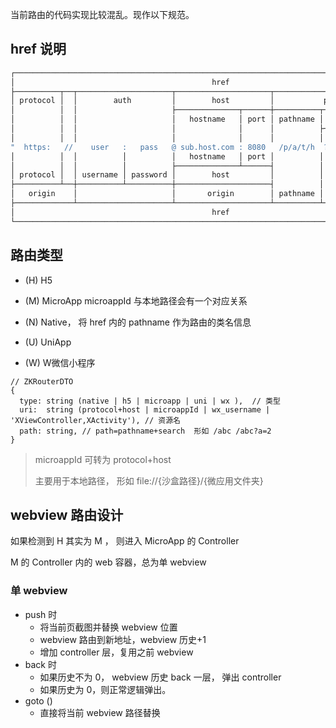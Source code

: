 当前路由的代码实现比较混乱。现作以下规范。



## href 说明

``` js
┌─────────────────────────────────────────────────────────────────────────────────────────────┐
│                                            href                                             │
├──────────┬──┬─────────────────────┬─────────────────────┬───────────────────────────┬───────┤
│ protocol │  │        auth         │        host         │           path            │ hash  │
│          │  │                     ├──────────────┬──────┼──────────┬────────────────┤       │
│          │  │                     │   hostname   │ port │ pathname │     search     │       │
│          │  │                     │              │      │          ├─┬──────────────┤       │
│          │  │                     │              │      │          │ │    query     │       │
"  https:   //    user   :   pass   @ sub.host.com : 8080   /p/a/t/h  ?  query=string   #hash "
│          │  │          │          │   hostname   │ port │          │                │       │
│          │  │          │          ├──────────────┴──────┤          │                │       │
│ protocol │  │ username │ password │        host         │          │                │       │
├──────────┴──┼──────────┴──────────┼─────────────────────┤          │                │       │
│   origin    │                     │       origin        │ pathname │     search     │ hash  │
├─────────────┴─────────────────────┴─────────────────────┴──────────┴────────────────┴───────┤
│                                            href                                             │
└─────────────────────────────────────────────────────────────────────────────────────────────┘
```



## 路由类型

- (H) H5

- (M) MicroApp  microappId 与本地路径会有一个对应关系

- (N) Native， 将 href 内的 pathname 作为路由的类名信息

- (U) UniApp

- (W) W微信小程序

```
// ZKRouterDTO
{
  type: string (native | h5 | microapp | uni | wx ),  // 类型
  uri:  string (protocol+host | microappId | wx_username | 'XViewController,XActivity'), // 资源名
  path: string, // path=pathname+search  形如 /abc /abc?a=2
}
```

> microappId 可转为 protocol+host
>
> 主要用于本地路径， 形如  file://{沙盒路径}/{微应用文件夹}



## webview 路由设计

如果检测到 H 其实为 M ， 则进入 MicroApp 的 Controller 

M 的 Controller 内的 web 容器，总为单 webview 

### 单 webview
- push 时 
  - 将当前页截图并替换 webview 位置
  - webview 路由到新地址，webview 历史+1
  - 增加 controller 层，复用之前 webview
- back 时
  - 如果历史不为 0， webview 历史 back 一层， 弹出 controller
  - 如果历史为 0，则正常逻辑弹出。
- goto ()
  - 直接将当前 webview 路径替换




​               